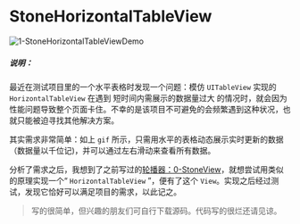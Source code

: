# StoneHorizontalTableView

![1-StoneHorizontalTableViewDemo](https://github.com/StoneN/OC-Demos/blob/master/PicturesForREADME/1-1-StoneHorizontalTableViewDemo.gif)

##### 说明：

最近在测试项目里的一个水平表格时发现一个问题：模仿 `UITableView` 实现的 `HorizontalTableView` 在遇到 短时间内需展示的数据量过大 的情况时，就会因为性能问题导致整个页面卡住。不幸的是该项目不可避免的会频繁遇到这种状况，也就只能被迫寻找其他解决方案。

其实需求非常简单：如上 `gif` 所示，只需用水平的表格动态展示实时更新的数据（数据量以千位记)，并可以通过左右滑动来查看所有数据。

分析了需求之后，我想到了之前写过的[轮播器：0-StoneView](https://github.com/StoneN/OC-Demos/blob/master/0-StoneView/README-0.md)，就想尝试用类似的原理实现一个“ `HorizontalTableView` ”，便有了这个 `View`。实现之后经过测试，发现它恰好可以满足项目的需求，以此记之。

> 写的很简单，但兴趣的朋友们可自行下载源码。代码写的很烂还请见谅。


